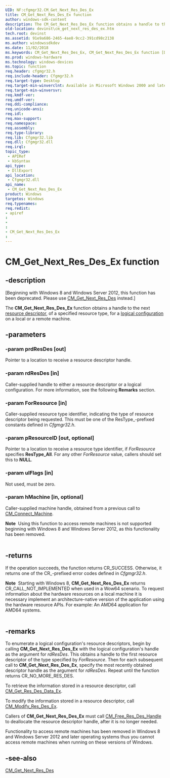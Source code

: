 ```yaml
---
UID: NF:cfgmgr32.CM_Get_Next_Res_Des_Ex
title: CM_Get_Next_Res_Des_Ex function
author: windows-sdk-content
description: The CM_Get_Next_Res_Des_Ex function obtains a handle to the next resource descriptor, of a specified resource type, for a logical configuration on a local or a remote machine.
old-location: devinst\cm_get_next_res_des_ex.htm
tech.root: devinst
ms.assetid: 91e9a686-2465-4ae8-9cc2-391cd98c2138
ms.author: windowssdkdev
ms.date: 11/02/2018
ms.keywords: CM_Get_Next_Res_Des_Ex, CM_Get_Next_Res_Des_Ex function [Device and Driver Installation], cfgmgr32/CM_Get_Next_Res_Des_Ex, cfgmgrfn_2c25fbc8-7434-4a94-817e-2c7cd8d9fa99.xml, devinst.cm_get_next_res_des_ex
ms.prod: windows-hardware
ms.technology: windows-devices
ms.topic: function
req.header: cfgmgr32.h
req.include-header: Cfgmgr32.h
req.target-type: Desktop
req.target-min-winverclnt: Available in Microsoft Windows 2000 and later versions of Windows.
req.target-min-winversvr: 
req.kmdf-ver: 
req.umdf-ver: 
req.ddi-compliance: 
req.unicode-ansi: 
req.idl: 
req.max-support: 
req.namespace: 
req.assembly: 
req.type-library: 
req.lib: Cfgmgr32.lib
req.dll: Cfgmgr32.dll
req.irql: 
topic_type:
 - APIRef
 - kbSyntax
api_type:
 - DllExport
api_location:
 - Cfgmgr32.dll
api_name:
 - CM_Get_Next_Res_Des_Ex
product: Windows
targetos: Windows
req.typenames: 
req.redist: 
- apiref
: 
- 
: 
- CM_Get_Next_Res_Des_Ex
: 
---
```


# CM_Get_Next_Res_Des_Ex function


## -description


<p class="CCE_Message">[Beginning with Windows 8 and Windows Server 2012, this function has been deprecated.  Please use <a href="https://msdn.microsoft.com/2ce2a84c-a9fe-42ff-920f-47dd0f54a820">CM_Get_Next_Res_Des</a> instead.]

The <b>CM_Get_Next_Res_Des_Ex</b> function obtains a handle to the next <a href="https://msdn.microsoft.com/004698f5-cb0e-4995-a19c-7075aa226000">resource descriptor</a>, of a specified resource type, for a <a href="https://msdn.microsoft.com/c7a6997b-34f9-4dd9-b384-2321a8b5ce54">logical configuration</a> on a local or a remote machine.


## -parameters




### -param prdResDes [out]

Pointer to a location to receive a resource descriptor handle.


### -param rdResDes [in]

Caller-supplied handle to either a resource descriptor or a logical configuration. For more information, see the following <b>Remarks</b> section.


### -param ForResource [in]

Caller-supplied resource type identifier, indicating the type of resource descriptor being requested. This must be one of the ResType_-prefixed constants defined in <i>Cfgmgr32.h</i>.


### -param pResourceID [out, optional]

Pointer to a location to receive a resource type identifier, if <i>ForResource</i> specifies <b>ResType_All</b>. For any other <i>ForResource</i> value, callers should set this to <b>NULL</b>.


### -param ulFlags [in]

Not used, must be zero.


### -param hMachine [in, optional]

Caller-supplied machine handle, obtained from a previous call to <a href="https://msdn.microsoft.com/4108a35f-0861-4142-a798-731287515910">CM_Connect_Machine</a>.

<div class="alert"><b>Note</b>  Using this function to access remote machines is not supported beginning with Windows 8 and Windows Server 2012, as this functionality has been removed.</div>
<div> </div>

## -returns



If the operation succeeds, the function returns CR_SUCCESS. Otherwise, it returns one of the CR_-prefixed error codes defined in <i>Cfgmgr32.h</i>.

<div class="alert"><b>Note</b>  Starting with Windows 8, <b>CM_Get_Next_Res_Des_Ex</b> returns CR_CALL_NOT_IMPLEMENTED when used in a Wow64 scenario. To request information about the hardware resources on a local machine it is necessary implement an architecture-native version of the application using the hardware resource APIs. For example: An AMD64 application for AMD64 systems.</div>
<div> </div>



## -remarks



To enumerate a logical configuration's resource descriptors, begin by calling <b>CM_Get_Next_Res_Des_Ex</b> with the logical configuration's handle as the argument for <i>rdResDes</i>. This obtains a handle to the first resource descriptor of the type specified by <i>ForResource</i>. Then for each subsequent call to <b>CM_Get_Next_Res_Des_Ex</b>, specify the most recently obtained descriptor handle as the argument for <i>rdResDes</i>. Repeat until the function returns CR_NO_MORE_RES_DES.

To retrieve the information stored in a resource descriptor, call <a href="https://msdn.microsoft.com/fc7dc2d6-f4ef-4da7-af51-92053afa8db9">CM_Get_Res_Des_Data_Ex</a>.

To modify the information stored in a resource descriptor, call <a href="https://msdn.microsoft.com/6bb4af46-995e-4487-9c5f-89c72abb0ec5">CM_Modify_Res_Des_Ex</a>.

Callers of <b>CM_Get_Next_Res_Des_Ex</b> must call <a href="https://msdn.microsoft.com/4a585d64-fd00-47a8-8ada-7e343beb829d">CM_Free_Res_Des_Handle</a> to deallocate the resource descriptor handle, after it is no longer needed.

 Functionality to access remote machines has been removed in Windows 8 and Windows Server 2012 and later operating systems thus you cannot access remote machines when running on these versions of Windows.




## -see-also




<a href="https://msdn.microsoft.com/2ce2a84c-a9fe-42ff-920f-47dd0f54a820">CM_Get_Next_Res_Des</a>
 

 


